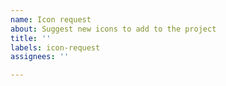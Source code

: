 ```yaml
---
name: Icon request
about: Suggest new icons to add to the project
title: ''
labels: icon-request
assignees: ''

---
```



